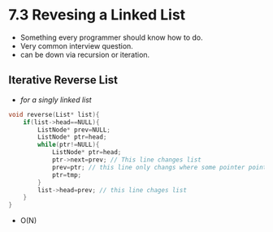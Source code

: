 # 7.3 Revesing a Linked List
- Something every programmer should know how to do.
- Very common interview question.
- can be down via recursion or iteration.

## Iterative Reverse List
- *for a singly linked list*
```C
void reverse(List* list){
    if(list->head==NULL){
        ListNode* prev=NULL;
        ListNode* ptr=head;
        while(ptr!=NULL){
            ListNode* ptr=head;
            ptr->next=prev; // This line changes list
            prev=ptr; // this line only changs where some pointer points to (not part of list)
            ptr=tmp;
        }
        list->head=prev; // this line chages list
    }
}
```
- O(N)